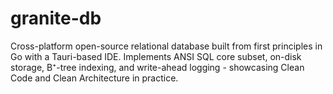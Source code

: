 # granite-db
Cross-platform open-source relational database built from first principles in Go with a Tauri-based IDE. Implements ANSI SQL core subset, on-disk storage, B⁺-tree indexing, and write-ahead logging - showcasing Clean Code and Clean Architecture in practice.
